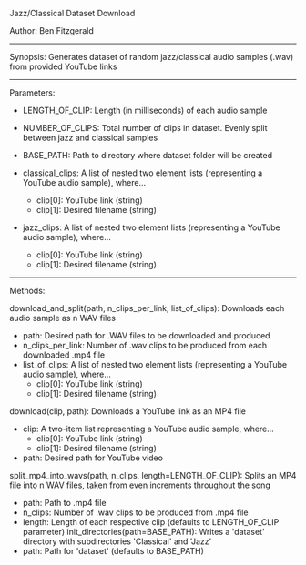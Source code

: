 Jazz/Classical Dataset Download

Author: Ben Fitzgerald

------------------------------

Synopsis: Generates dataset of random jazz/classical audio samples (.wav) from provided YouTube links

------------------------------

Parameters:
- LENGTH_OF_CLIP: Length (in milliseconds) of each audio sample

- NUMBER_OF_CLIPS: Total number of clips in dataset. Evenly split between jazz and classical samples

- BASE_PATH: Path to directory where dataset folder will be created

- classical_clips: A list of nested two element lists (representing a YouTube audio sample), where...
	- clip[0]: YouTube link (string)
	- clip[1]: Desired filename (string)

- jazz_clips: A list of nested two element lists (representing a YouTube audio sample), where...
	- clip[0]: YouTube link (string)
	- clip[1]: Desired filename (string)

------------------------------

Methods:

download_and_split(path, n_clips_per_link, list_of_clips): Downloads each audio sample as n WAV files
- path: Desired path for .WAV files to be downloaded and produced
- n_clips_per_link: Number of .wav clips to be produced from each downloaded .mp4 file
- list_of_clips: A list of nested two element lists (representing a YouTube audio sample), where...
	- clip[0]: YouTube link (string)
	- clip[1]: Desired filename (string)

download(clip, path): Downloads a YouTube link as an MP4 file
- clip: A two-item list representing a YouTube audio sample, where...
	- clip[0]: YouTube link (string)
	- clip[1]: Desired filename (string)
- path: Desired path for YouTube video

split_mp4_into_wavs(path, n_clips, length=LENGTH_OF_CLIP): Splits an MP4 file into n WAV files, taken from even increments throughout the song
- path: Path to .mp4 file
- n_clips: Number of .wav clips to be produced from .mp4 file
- length: Length of each respective clip (defaults to LENGTH_OF_CLIP parameter)
init_directories(path=BASE_PATH): Writes a 'dataset' directory with subdirectories 'Classical' and 'Jazz'
- path: Path for 'dataset' (defaults to BASE_PATH)
